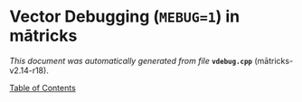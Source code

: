 
# Vector Debugging (`MEBUG=1`) in mātricks
_This document was automatically generated from file_ **`vdebug.cpp`** (mātricks-v2.14-r18).


[Table of Contents](README.md)
